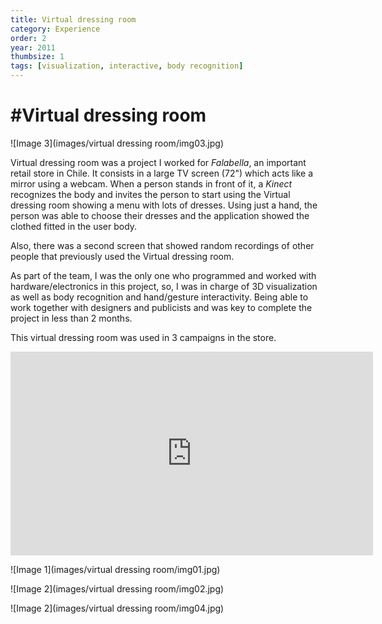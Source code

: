 ```yaml
---
title: Virtual dressing room
category: Experience
order: 2
year: 2011
thumbsize: 1
tags: [visualization, interactive, body recognition]
---
```


# #Virtual dressing room

![Image 3](images/virtual dressing room/img03.jpg)

Virtual dressing room was a project I worked for *Falabella*, an important retail store in Chile. It consists in a large TV screen (72") which acts like a mirror using a webcam. When a person stands in front of it, a *Kinect* recognizes the body and invites the person to start using the Virtual dressing room showing a menu with lots of dresses. Using just a hand, the person was able to choose their dresses and the application showed the clothed fitted in the user body.

Also, there was a second screen that showed random recordings of other people that previously used the Virtual dressing room.

As part of the team, I was the only one who programmed and worked with hardware/electronics in this project, so, I was in charge of 3D visualization as well as body recognition and hand/gesture interactivity. Being able to work together with designers and publicists and was key to complete the project in less than 2 months.

This virtual dressing room was used in 3 campaigns in the store.

<iframe src="https://player.vimeo.com/video/46303368?title=0&byline=0&portrait=0" width="580" height="326" frameborder="0" webkitallowfullscreen mozallowfullscreen allowfullscreen></iframe>


![Image 1](images/virtual dressing room/img01.jpg)

![Image 2](images/virtual dressing room/img02.jpg)

![Image 2](images/virtual dressing room/img04.jpg)
